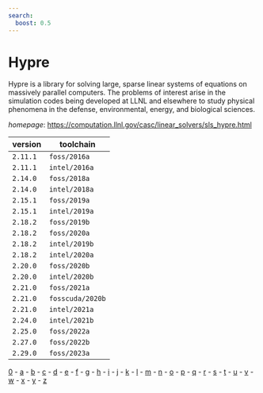 ```yaml
---
search:
  boost: 0.5
---
```

# Hypre

Hypre is a library for solving large, sparse linear systems of equations on massively parallel computers.  The problems of interest arise in the simulation codes being developed at LLNL and elsewhere   to study physical phenomena in the defense, environmental, energy, and biological sciences.

*homepage*: <https://computation.llnl.gov/casc/linear_solvers/sls_hypre.html>

version | toolchain
--------|----------
``2.11.1`` | ``foss/2016a``
``2.11.1`` | ``intel/2016a``
``2.14.0`` | ``foss/2018a``
``2.14.0`` | ``intel/2018a``
``2.15.1`` | ``foss/2019a``
``2.15.1`` | ``intel/2019a``
``2.18.2`` | ``foss/2019b``
``2.18.2`` | ``foss/2020a``
``2.18.2`` | ``intel/2019b``
``2.18.2`` | ``intel/2020a``
``2.20.0`` | ``foss/2020b``
``2.20.0`` | ``intel/2020b``
``2.21.0`` | ``foss/2021a``
``2.21.0`` | ``fosscuda/2020b``
``2.21.0`` | ``intel/2021a``
``2.24.0`` | ``intel/2021b``
``2.25.0`` | ``foss/2022a``
``2.27.0`` | ``foss/2022b``
``2.29.0`` | ``foss/2023a``

[0](../0/index.md) - [a](../a/index.md) - [b](../b/index.md) - [c](../c/index.md) - [d](../d/index.md) - [e](../e/index.md) - [f](../f/index.md) - [g](../g/index.md) - [h](../h/index.md) - [i](../i/index.md) - [j](../j/index.md) - [k](../k/index.md) - [l](../l/index.md) - [m](../m/index.md) - [n](../n/index.md) - [o](../o/index.md) - [p](../p/index.md) - [q](../q/index.md) - [r](../r/index.md) - [s](../s/index.md) - [t](../t/index.md) - [u](../u/index.md) - [v](../v/index.md) - [w](../w/index.md) - [x](../x/index.md) - [y](../y/index.md) - [z](../z/index.md)

